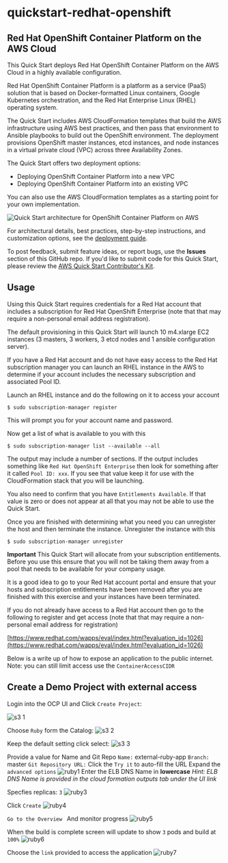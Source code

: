 # quickstart-redhat-openshift
## Red Hat OpenShift Container Platform on the AWS Cloud


This Quick Start deploys Red Hat OpenShift Container Platform on the AWS Cloud in a highly available configuration.

Red Hat OpenShift Container Platform is a platform as a service (PaaS) solution that is based on Docker-formatted Linux containers, Google Kubernetes orchestration, and the Red Hat Enterprise Linux (RHEL) operating system.

The Quick Start includes AWS CloudFormation templates that build the AWS infrastructure using AWS best practices, and then pass that environment to Ansible playbooks to build out the OpenShift environment. The deployment provisions OpenShift master instances, etcd instances, and node instances in a virtual private cloud (VPC) across three Availability Zones.

The Quick Start offers two deployment options:

- Deploying OpenShift Container Platform into a new VPC
- Deploying OpenShift Container Platform into an existing VPC

You can also use the AWS CloudFormation templates as a starting point for your own implementation.

![Quick Start architecture for OpenShift Container Platform on AWS](https://d0.awsstatic.com/partner-network/QuickStart/datasheets/redhat-openshift-on-aws-architecture.png)

For architectural details, best practices, step-by-step instructions, and customization options, see the [deployment guide](https://s3.amazonaws.com/quickstart-reference/redhat/openshift/latest/doc/red-hat-openshift-on-the-aws-cloud.pdf).

To post feedback, submit feature ideas, or report bugs, use the **Issues** section of this GitHub repo.
If you'd like to submit code for this Quick Start, please review the [AWS Quick Start Contributor's Kit](https://aws-quickstart.github.io/). 

## Usage
Using this Quick Start requires credentials for a Red Hat account that includes a subscription for Red Hat OpenShift Enterprise (note that that may require a non-personal email address registration).

The default provisioning in this Quick Start will launch 10 m4.xlarge EC2 instances (3 masters, 3 workers, 3 etcd nodes and 1 ansible configuration server).

If you have a Red Hat account and do not have easy access to the Red Hat subscription manager you can launch an RHEL instance in the AWS to determine if your account includes the necessary subscription and associated Pool ID.

Launch an RHEL instance and do the following on it to access your account

    $ sudo subscription-manager register

This will prompt you for your account name and password.

Now get a list of what is available to you with this

    $ sudo subscription-manager list --available --all

The output may include a number of sections.
If the output includes something like ```Red Hat OpenShift Enterprise``` then look for something after it called ```Pool ID: xxx```.
If you see that value keep it for use with the CloudFormation stack that you will be launching.

You also need to confirm that you have ```Entitlements Available```.
If that value is zero or does not appear at all that you may not be able to use the Quick Start.

Once you are finished with determining what you need you can unregister the host and then terminate the instance.
Unregister the instance with this

    $ sudo subscription-manager unregister
**Important**
This Quick Start will allocate from your subscription entitlements.
Before you use this ensure that you will not be taking them away from a pool that needs to be available for your company usage.

It is a good idea to go to your Red Hat account portal and ensure that your hosts and subscription entitlements have been removed after you are finished with this exercise and your instances have been terminated.

If you do not already have access to a Red Hat account then go to the following to register and get access (note that that may require a non-personal email address for registration)

[https://www.redhat.com/wapps/eval/index.html?evaluation_id=1026](https://www.redhat.com/wapps/eval/index.html?evaluation_id=1026)

Below is a write up of how to expose an application to the public internet. 
Note: you can still limit access use the `ContainerAccessCIDR`

## Create a Demo Project with external access
Login into the OCP UI and Click `Create Project`:

![s3 1](https://user-images.githubusercontent.com/5912128/33403101-e0425bd2-d513-11e7-94b9-7977df42816a.jpg)

Choose `Ruby` form the Catalog:
![s3 2](https://user-images.githubusercontent.com/5912128/33403198-40527ef8-d514-11e7-9eb3-4c38a169396e.jpg)

Keep the default setting click select:
![s3 3](https://user-images.githubusercontent.com/5912128/33403230-5c4ab2b0-d514-11e7-8657-b56fee47ba2f.jpg) 

Provide a value for Name and Git Repo
`Name:`  external-ruby-app
`Branch:` master
`Git Repository URL:`  Click the `Try it` to auto-fill the URL Expand the `advanced options`
![ruby1](https://user-images.githubusercontent.com/5912128/33403393-17915d6c-d515-11e7-87c9-b1b83486f03d.jpg)
Enter the ELB DNS Name in **lowercase**
_Hint: ELB DNS Name is provided in the cloud formation outputs tab under the UI link_

Specfies replicas: `3` 
![ruby3](https://user-images.githubusercontent.com/5912128/33403504-8463928e-d515-11e7-911c-fa9f872df5d3.jpg)

Click `Create`
![ruby4](https://user-images.githubusercontent.com/5912128/33403558-af55348e-d515-11e7-962b-ff28f0cefad0.jpg)

`Go to the Overview `
And monitor progress
![ruby5](https://user-images.githubusercontent.com/5912128/33403590-d186be42-d515-11e7-8ad5-1669b61f9abf.jpg)

When the build is complete screen will update to show `3` pods and build at `100%`
![ruby6](https://user-images.githubusercontent.com/5912128/33403609-e93ace70-d515-11e7-8206-f82cc2feef18.jpg)

Choose the `link` provided to access the application
![ruby7](https://user-images.githubusercontent.com/5912128/33403749-6dfee0a6-d516-11e7-82ba-1abe647eaebd.jpg)

